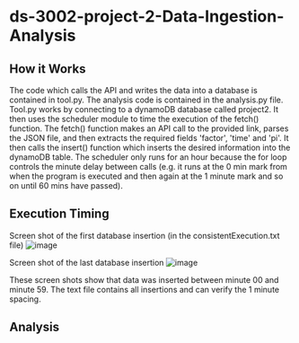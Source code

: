 # ds-3002-project-2-Data-Ingestion-Analysis

## How it Works

The code which calls the API and writes the data into a database is contained in tool.py. The analysis code is contained in the analysis.py file. Tool.py works by connecting to a dynamoDB database called project2. It then uses the scheduler module to time the execution of the fetch() function. The fetch() function makes an API call to the provided link, parses the JSON file, and then extracts the required fields 'factor', 'time' and 'pi'. It then calls the insert() function which inserts the desired information into the dynamoDB table. The scheduler only runs for an hour because the for loop controls the minute delay between calls (e.g. it runs at the 0 min mark from when the program is executed and then again at the 1 minute mark and so on until 60 mins have passed).

## Execution Timing

Screen shot of the first database insertion (in the consistentExecution.txt file)
![image](https://user-images.githubusercontent.com/88460223/144949276-ebd72e59-7b8d-4f8a-84be-8a61e65c3cb3.png)

Screen shot of the last database insertion 
![image](https://user-images.githubusercontent.com/88460223/144949482-398225ec-e5b8-4b8f-a5b2-6ceae08fb1d7.png)

These screen shots show that data was inserted between minute 00 and minute 59. The text file contains all insertions and can verify the 1 minute spacing.

## Analysis
